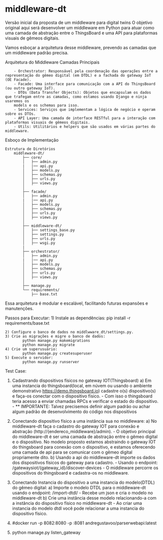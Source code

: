 # middleware-dt

Versão inicial da proposta de um middleware para digital twins O objetivo original aqui será desenvolver um middleware em Python para atuar como uma camada de abstração entre o ThingsBoard e uma API para plataformas visuais de gêmeos digitais.

Vamos esboçar a arquitetura desse middleware, prevendo as camadas que um middleware padrão precisa.

Arquitetura do Middleware
    Camadas Principais

        - Orchestrator: Responsável pela coordenação das operações entre a representação do gêmeo digital (em DTDL) e a fachada do gateway IoT (OE Facade).
        - Facade: Uma interface para comunicação com a API do ThingsBoard (ou outro gateway IoT).
        - DTOs (Data Transfer Objects): Objetos que encapsulam os dados que trafegam entre as camadas, como estamos usando Django e ninja usaremos os
        models e os schemas para isso.
        - Services: Serviços que implementam a lógica de negócio e operam sobre os DTOs.
        - API Layer: Uma camada de interface RESTful para a interação com plataformas visuais de gêmeos digitais.
        - Utils: Utilitários e helpers que são usados em várias partes do middleware.

Esboço de Implementação

    Estrutura de Diretórios
        middleware-dt/
            ├── core/
            │   ├── admin.py
            |   |── api.py
            │   ├── models.py
            │   ├── schemas.py
            │   ├── urls.py
            │   ├── views.py
            │
            ├── facade/
            │   ├── admin.py
            |   |── api.py
            │   ├── models.py
            │   ├── schemas.py
            │   ├── urls.py
            │   ├── views.py
            │
            ├── middleware-dt/
            │   ├── settings_base.py
            │   ├── settings.py
            │   ├── urls.py
            │   ├── wsgi.py
            |
            ├── orchestrator/
            │   ├── admin.py
            |   |── api.py
            │   ├── models.py
            │   ├── schemas.py
            │   ├── urls.py
            │   ├── views.py
            │
            ├── manage.py
            └── requirements/
                ├── base.txt


Essa arquitetura é modular e escalável, facilitando futuras expansões e manutenções.

Passos para Executar:
    1) Instale as dependências:
            pip install -r requirements/base.txt
    
    2) Configure o banco de dados no middlwware_dt/settings.py.
    3) Crie as migrações e migre o banco de dados:
            python manage.py makemigrations
            python manage.py migrate
    4) Crie um superusuário:
            python manage.py createsuperuser
    5) Execute o servidor:
            python manage.py runserver



Test Case:

1) Cadastrando dispositivos físicos no gateway IOT(Thingsboard)
        a) Em uma instancia do thingsboard(local, em núvem ou usando o ambiente demonstrativo https://demo.thingsboard.io) cadastre o(s) 
        dispositivo(s) e faça-os conectar com o dispositivo físico.
                - Com isso o thingsboard teria acesso a enviar chamadas RPCs e verificar o estado do dispositivo. 
                - ** IMPORTANTE: Talvez precisemos definir algum padrão ou achar algum padrão de desenvolvimento do código nos dispositivos

2) Conectando dispositivo físico a uma instância sua no middleware:
        a) No middleware-dt faça o cadastro do gateway IOT para conexão e abstração (http://{endereco_middleware}/admin).
                - O objetivo principal do middleware-dt é ser uma camada de abstração entre o gêmeo digital e o dispositivo. No modelo proposto estamos abstraindo o gateway IOT do thingsboard para conexão com o dispositivo, e estamos oferecendo uma camada de api para se comunicar com o gêmeo digital propriamente dito.
        b) Usando a api do middleware-dt importe os dados dos dispositivos físicos do gateway para cadastro.
                - Usando o endpoint: /gatewaysiot/{gateway_id}/discover-devices - O middleware percorre os dispositivos do thingsboard e cadastra-os 
                no middleware.

3) Conectando Instancia do dispositivo a uma instancia do modelo(DTDL) do gêmeo digital:
        a) Importe o modelo DTDL para o middleware-dt usando o endpoint:  /import-dtdl/
                - Recebe um json e cria o modelo no middleware-dt
        b) Crie uma instância desse modelo relacionando-a com a instância do dispositivo físico no middleware-dt
                - Ao criar uma instancia do modelo dtdl você pode relacionar a uma instancia do dispositivo físico.

4) #docker run -p 8082:8080 -p <porta>:8081 andregustavoo/parserwebapi:latest
5) python manage.py listen_gateway
        
